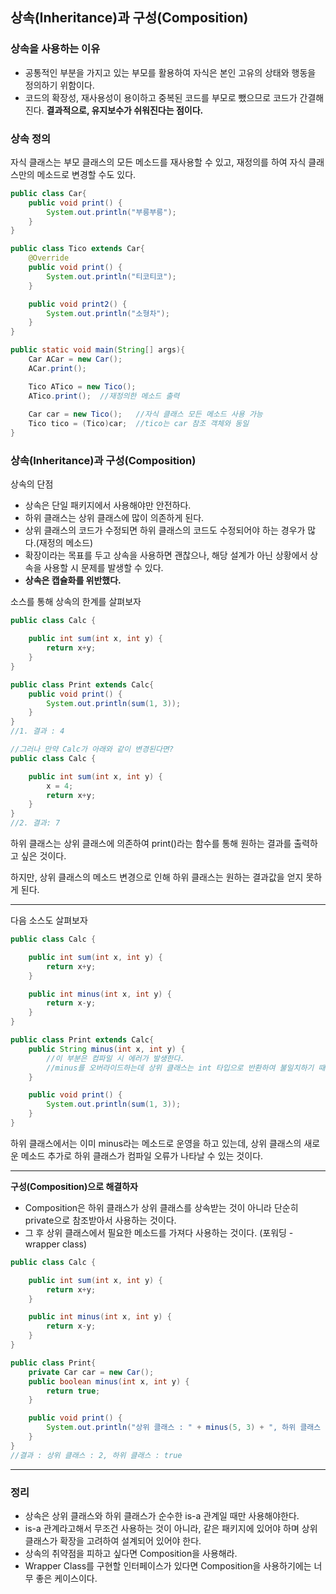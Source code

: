 

## 상속(Inheritance)과 구성(Composition)

### 상속을 사용하는 이유

- 공통적인 부분을 가지고 있는 부모를 활용하여 자식은 본인 고유의 상태와 행동을 정의하기 위함이다.
- 코드의 확장성, 재사용성이 용이하고 중복된 코드를 부모로 뺐으므로 코드가 간결해진다. **결과적으로, 유지보수가 쉬워진다는 점이다.**



### 상속 정의

자식 클래스는 부모 클래스의 모든 메소드를 재사용할 수 있고, 재정의를 하여 자식 클래스만의 메소드로 변경할 수도 있다.

```java
public class Car{
    public void print() {
        System.out.println("부릉부릉");
    }
}

public class Tico extends Car{
    @Override
    public void print() {
        System.out.println("티코티코");
    }

    public void print2() {
        System.out.println("소형차");
    }
}

public static void main(String[] args){
    Car ACar = new Car();
    ACar.print();

    Tico ATico = new Tico();
    ATico.print();  //재정의한 메소드 출력
    
    Car car = new Tico();	//자식 클래스 모든 메소드 사용 가능
    Tico tico = (Tico)car;	//tico는 car 참조 객체와 동일
}
```



### 상속(Inheritance)과 구성(Composition)

상속의 단점

- 상속은 단일 패키지에서 사용해야만 안전하다.
- 하위 클래스는 상위 클래스에 많이 의존하게 된다.
- 상위 클래스의 코드가 수정되면 하위 클래스의 코드도 수정되어야 하는 경우가 많다.(재정의 메소드)
- 확장이라는 목표를 두고 상속을 사용하면 괜찮으나, 해당 설계가 아닌 상황에서 상속을 사용할 시 문제를 발생할 수 있다.
- **상속은 캡슐화를 위반했다.**



소스를 통해 상속의 한계를 살펴보자

```java
public class Calc {

    public int sum(int x, int y) {
        return x+y;
    }
}

public class Print extends Calc{
    public void print() {
        System.out.println(sum(1, 3));
    }
}
//1. 결과 : 4

//그러나 만약 Calc가 아래와 같이 변경된다면?
public class Calc {

    public int sum(int x, int y) {
        x = 4;
        return x+y;
    }
}
//2. 결과: 7
```

하위 클래스는 상위 클래스에 의존하여 print()라는 함수를 통해 원하는 결과를 출력하고 싶은 것이다.

하지만, 상위 클래스의 메소드 변경으로 인해 하위 클래스는 원하는 결과값을 얻지 못하게 된다.

---

다음 소스도 살펴보자

```java
public class Calc {

    public int sum(int x, int y) {
        return x+y;
    }

    public int minus(int x, int y) {
        return x-y;
    }
}

public class Print extends Calc{
    public String minus(int x, int y) {
		//이 부분은 컴파일 시 에러가 발생한다.
        //minus를 오버라이드하는데 상위 클래스는 int 타입으로 반환하여 불일치하기 때문이다.
    }

    public void print() {
        System.out.println(sum(1, 3));
    }
}
```

하위 클래스에서는 이미 minus라는 메소드로 운영을 하고 있는데, 상위 클래스의 새로운 메소드 추가로 하위 클래스가 컴파일 오류가 나타날 수 있는 것이다.



---

**구성(Composition)으로 해결하자**

- Composition은 하위 클래스가 상위 클래스를 상속받는 것이 아니라 단순히 private으로 참조받아서 사용하는 것이다.
- 그 후 상위 클래스에서 필요한 메소드를 가져다 사용하는 것이다. (포워딩 - wrapper class)

```java
public class Calc {

    public int sum(int x, int y) {
        return x+y;
    }

    public int minus(int x, int y) {
        return x-y;
    }
}

public class Print{
    private Car car = new Car();
    public boolean minus(int x, int y) {
		return true;
    }

    public void print() {
        System.out.println("상위 클래스 : " + minus(5, 3) + ", 하위 클래스 : " + minus(5,3));
    }
}
//결과 : 상위 클래스 : 2, 하위 클래스 : true
```



---

### 정리

- 상속은 상위 클래스와 하위 클래스가 순수한 is-a 관계일 때만 사용해야한다.
- is-a 관계라고해서 무조건 사용하는 것이 아니라, 같은 패키지에 있어야 하며 상위 클래스가 확장을 고려하여 설계되어 있어야 한다.
- 상속의 취약점을 피하고 싶다면 Composition을 사용해라.
- Wrapper Class를 구현할 인터페이스가 있다면 Composition을 사용하기에는 너무 좋은 케이스이다.